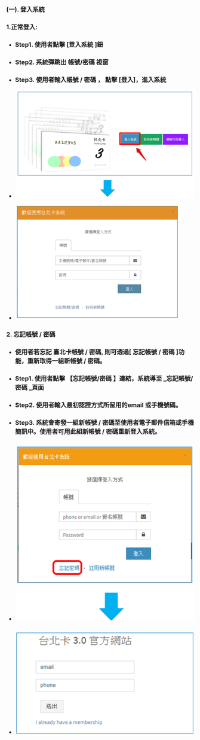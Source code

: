 ### **\(一\). 登入系統**

### 1.正常登入:

* ### Step1. 使用者點擊 \[登入系統 \]鈕
* ### Step2. 系統彈跳出 帳號/密碼 視窗
* ### Step3. 使用者輸入帳號 / 密碼 ， 點擊 \[登入\]，進入系統
* ![](/assets/enter1.png)

* ![](/assets/enter2.png)

### 2. 忘記帳號 / 密碼

* ### 使用者若忘記 臺北卡帳號 / 密碼, 則可透過\[ 忘記帳號 / 密碼 \]功能，重新取得一組新帳號 / 密碼。
* ### Step1. 使用者點擊 【忘記帳號/密碼 】連結，系統導至 _忘記帳號/密碼 _頁面
* ### Step2. 使用者輸入最初認證方式所留用的email 或手機號碼。
* ### Step3. 系統會寄發一組新帳號 / 密碼至使用者電子郵件信箱或手機簡訊中。使用者可用此組新帳號 / 密碼重新登入系統。
* ###    ![](/assets/forget_pwd1.png)
* ###      ![](/assets/forget_pwd02.png)

###                                           

### 

### 



